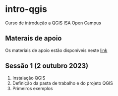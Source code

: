 # intro-qgis
Curso de introdução a QGIS ISA Open Campus

## Materais de apoio
Os materiais de apoio estão disponíveis neste [link](https://isa-ulisboa.github.io/sig/)

## Sessão 1 (2 outubro 2023)

1. Instalação QGIS
2. Definição da pasta de trabalho e do projeto QGIS
3. Primeiros exemplos

